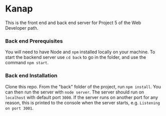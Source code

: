 # Kanap #

This is the front end and back end server for Project 5 of the Web Developer path.

### Back end Prerequisites ###

You will need to have Node and `npm` installed locally on your machine.
To start the backend server use `cd back` to go in the folder, and use the command `npm start`.
### Back end Installation ###

Clone this repo. From the "back" folder of the project, run `npm install`. You 
can then run the server with `node server`. 
The server should run on `localhost` with default port `3000`. If the
server runs on another port for any reason, this is printed to the
console when the server starts, e.g. `Listening on port 3001`.

